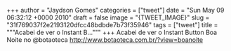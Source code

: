 
+++
author = "Jaydson Gomes"
categories = ["tweet"]
date = "Sun May 09 06:32:12 +0000 2010"
draft = false
image = "{TWEET_IMAGE}"
slug = "31f769037f2e2193120dfcc48bdbde7b73f35946"
tags = ["tweet"]
title = """Acabei de ver o Instant B..."""
+++
Acabei de ver o Instant Button Boa Noite no @botaoteca http://www.botaoteca.com.br/?view=boanoite
